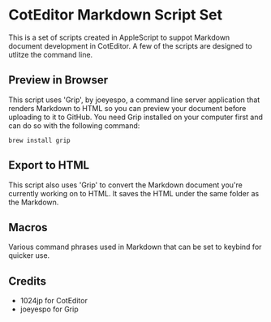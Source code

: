 # CotEditor Markdown Script Set

This is a set of scripts created in AppleScript to suppot Markdown document development in CotEditor. A few of the scripts are designed to utlitze the command line.

## Preview in Browser

This script uses 'Grip', by joeyespo, a command line server application that renders Markdown to HTML so you can preview your document before uploading to it to GitHub. You need Grip installed on your computer first and can do so with the following command:
	
```
brew install grip
```

## Export to HTML

This script also uses 'Grip' to convert the Markdown document you're currently working on to HTML. It saves the HTML under the same folder as the Markdown.

## Macros

Various command phrases used in Markdown that can be set to keybind for quicker use. 

## Credits

* 1024jp for CotEditor 
* joeyespo for Grip
